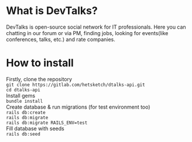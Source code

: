 # What is DevTalks?
DevTalks is open-source social network for IT professionals. Here you can chatting in our forum or via PM, finding jobs, looking for events(like conferences, talks, etc.) and rate companies.

# How to install
Firstly, clone the repository\
`git clone https://gitlab.com/hetsketch/dtalks-api.git`\
`cd dtalks-api`\
Install gems\
`bundle install`\
Create database & run migrations (for test environment too)\
`rails db:create`\
`rails db:migrate`\
`rails db:migrate RAILS_ENV=test`\
Fill database with seeds\
`rails db:seed`
